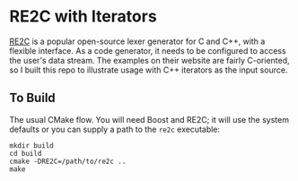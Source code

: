 # RE2C with Iterators

[RE2C](http://re2c.org/index.html) is a popular open-source lexer generator for C and C++, with a flexible interface. As a code generator, it needs to be configured to access the user's data stream. The examples on their website are fairly C-oriented, so I built this repo to illustrate usage with C++ iterators as the input source.

## To Build
The usual CMake flow. You will need Boost and RE2C; it will use the system defaults or you can supply a path to the `re2c` executable:

~~~
mkdir build
cd build
cmake -DRE2C=/path/to/re2c ..
make
~~~
